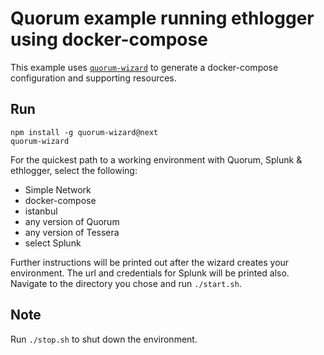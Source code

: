 # Quorum example running ethlogger using docker-compose

This example uses [`quorum-wizard`]() to generate a docker-compose configuration and supporting resources.

## Run

```sh-session
npm install -g quorum-wizard@next
quorum-wizard
```

For the quickest path to a working environment with Quorum, Splunk & ethlogger, select the following:

-   Simple Network
-   docker-compose
-   istanbul
-   any version of Quorum
-   any version of Tessera
-   select Splunk

Further instructions will be printed out after the wizard creates your environment. The url and credentials for Splunk will be printed also. Navigate to the directory you chose and run `./start.sh`.

## Note

Run `./stop.sh` to shut down the environment.
